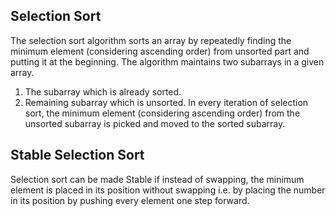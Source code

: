 ## Selection Sort

The selection sort algorithm sorts an array by repeatedly finding the minimum element (considering ascending order) from unsorted part and putting it at the beginning. The algorithm maintains two subarrays in a given array.
1) The subarray which is already sorted. 
2) Remaining subarray which is unsorted.
In every iteration of selection sort, the minimum element (considering ascending order) from the unsorted subarray is picked and moved to the sorted subarray.

## Stable Selection Sort

Selection sort can be made Stable if instead of swapping, the minimum element is placed in its position without swapping i.e. by placing the number in its position by pushing every element one step forward.
